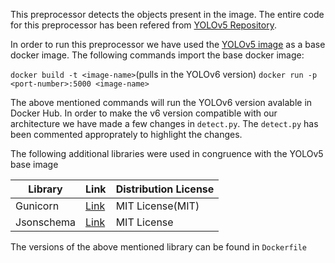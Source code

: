 This preprocessor detects the objects present in the image. The entire code for this preprocessor has been refered from [YOLOv5 Repository](https://github.com/ultralytics/yolov5).

In order to run this preprocessor we have used the [YOLOv5 image](https://hub.docker.com/r/ultralytics/yolov5) as a base docker image. 
The following commands import the base docker image:

```docker build -t <image-name>```(pulls in the YOLOv6 version)
```docker run -p <port-number>:5000 <image-name>```

The above mentioned commands will run the YOLOv6 version avalable in Docker Hub. In order to make the v6 version compatible with our architecture we have made a few changes in ```detect.py```. The ```detect.py``` has been commented approprately to highlight the changes. 



The following  additional libraries were used in congruence with the YOLOv5 base image

| Library | Link | Distribution License |
| ------------- | ------------- | -------------|
| Gunicorn | [Link](https://github.com/benoitc/gunicorn) | MIT License(MIT) |
| Jsonschema | [Link](https://pypi.org/project/jsonschema/)  | MIT License |

The versions of the above mentioned library can be found in ```Dockerfile```
